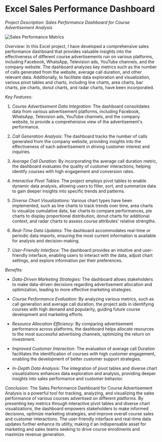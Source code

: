 # Excel Sales Performance Dashboard
*Project Description: Sales Performance Dashboard for Course Advertisement Analysis*

![Sales Performance Matrics](https://github.com/iamnsp97/Sales_performance/assets/101618100/7c4797d2-cda8-46e2-9ee5-543364815f7f)


*Overview:*
In this Excel project, I have developed a comprehensive sales performance dashboard that provides valuable insights into the effectiveness of different course advertisements run on various platforms, including Facebook, WhatsApp, Television ads, YouTube channels, and the company website. The dashboard analyzes key metrics such as the number of calls generated from the website, average call duration, and other relevant data. Additionally, to facilitate data exploration and visualization, various pivot tables and charts, including line charts, area charts, bar charts, pie charts, donut charts, and radar charts, have been incorporated.

*Key Features:*
1. *Course Advertisement Data Integration:* The dashboard consolidates data from various advertisement platforms, including Facebook, WhatsApp, Television ads, YouTube channels, and the company website, to provide a comprehensive view of the advertisement's performance.

2. *Call Generation Analysis:* The dashboard tracks the number of calls generated from the company website, providing insights into the effectiveness of each advertisement in driving customer interest and inquiries.

3. *Average Call Duration:* By incorporating the average call duration metric, the dashboard evaluates the quality of customer interactions, helping identify courses with high engagement and conversion rates.

4. *Interactive Pivot Tables:* The project employs pivot tables to enable dynamic data analysis, allowing users to filter, sort, and summarize data to gain deeper insights into specific trends and patterns.

5. *Diverse Chart Visualizations:* Various chart types have been implemented, such as line charts to track trends over time, area charts to visualize cumulative data, bar charts to compare performances, pie charts to display proportional distribution, donut charts for additional context, and radar charts to assess course attributes' relative strengths.

6. *Real-Time Data Updates:* The dashboard accommodates real-time or periodic data imports, ensuring the most current information is available for analysis and decision-making.

7. *User-Friendly Interface:* The dashboard provides an intuitive and user-friendly interface, enabling users to interact with the data, adjust chart settings, and explore information per their preferences.

*Benefits:*
- *Data-Driven Marketing Strategies:* The dashboard allows stakeholders to make data-driven decisions regarding advertisement allocation and optimization, leading to more effective marketing strategies.

- *Course Performance Evaluation:* By analyzing various metrics, such as call generation and average call duration, the project aids in identifying courses with high demand and popularity, guiding future course development and marketing efforts.

- *Resource Allocation Efficiency:* By comparing advertisement performance across platforms, the dashboard helps allocate resources to the most successful advertising channels, optimizing the return on investment.

- *Improved Customer Interaction:* The evaluation of average call Duration facilitates the identification of courses with high customer engagement, enabling the development of better customer support strategies.

- *In-Depth Data Analysis:* The integration of pivot tables and diverse chart visualizations enhances data exploration and analysis, providing deeper insights into sales performance and customer behavior.

*Conclusion:*
The Sales Performance Dashboard for Course Advertisement Analysis is a powerful tool for tracking, analyzing, and visualizing the sales performance of various courses advertised on different platforms. By presenting key metrics through interactive pivot tables and diverse chart visualizations, the dashboard empowers stakeholders to make informed decisions, optimize marketing strategies, and improve overall course sales and customer interactions. The user-friendly interface and real-time data updates further enhance its utility, making it an indispensable asset for marketing and sales teams seeking to drive course enrollments and maximize revenue generation.


